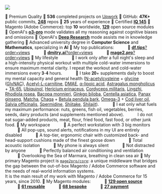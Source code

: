 ![](https://github-readme-stats.vercel.app/api?username=dmitrii-fediuk&show_icons=true&hide=stars,prs&count_private=true&hide_rank=true&hide_title=true&include_all_commits=true)

🔸 Premium Quality
🔸 **536** completed projects on [Upwork](https://www.upwork.com/fl/mage2pro)
🔸 GitHub: **47K+** public commits, [**248**](https://github.com/topics/mage2pro) repos
🔸 **25** years of experience
🔸 Certified **[IQ 145](https://df.tips/t/2644)**
🔸 Magento (Adobe Commerce): top **10** worldwide, [**129**](https://github.com/topics/mage2pro-module-ready) open source modules
🔸 OpenAI's [**o3-pro**](https://help.openai.com/en/articles/9624314-model-release-notes#h_77f7e366fe) mode validates all my reasoning against cognitive biases and omissions
🔸 OpenAI's [**Deep Research**](https://help.openai.com/en/articles/10500283) mode assists me in knowledge gathering
🔸 Advanced university degree in **Computer Science** and **Mathematics**, specializing in **AI**
🔸 My top publications:
⠀⠀⠀⠀🔅 [**df.tips**?order=views](https://df.tips?order=views)
⠀⠀⠀⠀🔅 [**dmitry.ai**?order=views](https://dmitry.ai?order=views)
⠀⠀⠀⠀🔅 [**mage2.pro**?order=views](https://mage2.pro?order=views)
🔸 My lifestyle
⠀⠀⠀⠀🔅 I work only after a full night's sleep and a high-intensity physical workout with multiple cold-water immersions to ensure maximum mental clarity. 
    I repeat the workout and cold-water immersions every 𝟑-𝟒 hours.
⠀⠀⠀⠀🔅 I take 𝟐𝟎+ supplements daily to boost my mental capacity and general health ([N-acetylcysteine](https://en.wikipedia.org/wiki/Acetylcysteine) + [glycine](https://en.wikipedia.org/wiki/Glycine) ([GlyNAC](https://www.google.com/search?q=GlyNAC+site:pubmed.ncbi.nlm.nih.gov&pws=0&gl=US)), [Acetyl-L-carnitine](https://en.wikipedia.org/wiki/Acetylcarnitine), [DMAE](https://en.wikipedia.org/wiki/Dimethylethanolamine), [α-lipoic acid](https://en.wikipedia.org/wiki/Lipoic_acid), [Astragalus mongholicus](https://en.wikipedia.org/wiki/Astragalus_mongholicus) + [TA-65](https://en.wikipedia.org/wiki/Cycloastragenol), [Ubiquinol](https://en.wikipedia.org/wiki/Ubiquinol), [Hericium erinaceus](https://en.wikipedia.org/wiki/Hericium_erinaceus), [Cordyceps militaris](https://en.wikipedia.org/wiki/Cordyceps_militaris), [Lingzhi](https://en.wikipedia.org/wiki/Lingzhi_(mushroom)), [Rhodiola rosea](https://en.wikipedia.org/wiki/Rhodiola_rosea), [Bacopa monnieri](https://en.wikipedia.org/wiki/Bacopa_monnieri), [Ginkgo biloba](https://en.wikipedia.org/wiki/Ginkgo_biloba), [Centella asiatica](https://en.wikipedia.org/wiki/Centella_asiatica), [Panax ginseng](https://en.wikipedia.org/wiki/Panax_ginseng), [Matcha](https://en.wikipedia.org/wiki/Matcha), [Chaga](https://en.wikipedia.org/wiki/Inonotus_obliquus) + [Betula pendula bark](https://www.google.com/search?q=Betulin+site:pubmed.ncbi.nlm.nih.gov&pws=0&gl=US), [Omega-3](https://en.wikipedia.org/wiki/Omega-3_fatty_acid) + [Cod liver oil](https://en.wikipedia.org/wiki/Cod_liver_oil), [Salvia officinalis](https://en.wikipedia.org/wiki/Salvia_officinalis), [Spermidine](https://en.wikipedia.org/wiki/Spermidine), [Shiitake](https://www.google.com/search?q=Shiitake+site:pubmed.ncbi.nlm.nih.gov&pws=0&gl=US), [Shilajit](https://www.google.com/search?q=Shilajit+site:pubmed.ncbi.nlm.nih.gov&pws=0&gl=US)).
⠀⠀⠀⠀🔅 I eat only what fuels my maximum performance: nuts, greens, fish oil, vegetables, berries, seeds, dairy products (and supplements mentioned above). 
⠀⠀⠀⠀I do not eat sugar-added products, meat, flour, fried food, fast food, or other junk food.
🔸 My workspace
⠀⠀⠀⠀🔅 A perfect workstation with 3 big monitors
⠀⠀⠀⠀🔅 All pop-ups, sound alerts, notifications in my UI are entirely disabled
⠀⠀⠀⠀🔅 A top-tier, ergonomic chair with customized back- and head-support cushions made of the finest goose down
⠀⠀⠀⠀🔅 Total acoustic isolation
⠀⠀⠀⠀🔅 My phone is always silent
⠀⠀⠀⠀🔅 Not distracted by anyone
⠀⠀⠀⠀🔅 Perfectly balanced air conditioning and ventilation
⠀⠀⠀⠀🔅 Overlooking the Sea of Marmara, breathing in clean sea air
🔸 My primary Magento project is [`mage2pro/core`](https://github.com/mage2pro/core): a unique middleware that bridges the gap between the out-of-box Magento / Adobe Commerce software and the needs of real-world information systems.     
It is the main result of my work with Magento / Adobe Commerce for 15 years, since 2010.
🔸 My Magento modules:
⠀⠀⠀⠀🔅 [**129 open source**](https://github.com/topics/mage2pro-module-ready)
⠀⠀⠀⠀🔅 [**61 reusable**](https://github.com/topics/mage2pro-module-reusable)
⠀⠀⠀⠀🔅 [**68 bespoke**](https://github.com/topics/mage2pro-module-bespoke)
⠀⠀⠀⠀🔅 [**27 payment**](https://github.com/topics/mage2pro-payment)